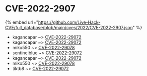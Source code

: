 # CVE-2022-2907
{% embed url="https://github.com/Live-Hack-CVE/full_database/blob/main/cves/2022/CVE-2022-2907.json" %}

* kagancapar ~> [CVE-2022-29072](https://www.alice-snow.ru/2022/database/cve-2022-2907/cve-2022-29072-kagancapar)
* kagancapar ~> [CVE-2022-29072](https://www.alice-snow.ru/2022/database/cve-2022-2907/cve-2022-29072-kagancapar)
* miko550 ~> [CVE-2022-29078](https://www.alice-snow.ru/2022/database/cve-2022-2907/cve-2022-29078-miko550)
* sentinelblue ~> [CVE-2022-29072](https://www.alice-snow.ru/2022/database/cve-2022-2907/cve-2022-29072-sentinelblue)
* kagancapar ~> [CVE-2022-29072](https://www.alice-snow.ru/2022/database/cve-2022-2907/cve-2022-29072-kagancapar)
* miko550 ~> [CVE-2022-29078](https://www.alice-snow.ru/2022/database/cve-2022-2907/cve-2022-29078-miko550)
* tiktb8 ~> [CVE-2022-29072](https://www.alice-snow.ru/2022/database/cve-2022-2907/cve-2022-29072-tiktb8)